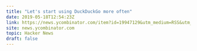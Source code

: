 ```yaml
---
title: "Let's start using DuckDuckGo more often"
date: 2019-05-18T12:54:23Z
link: https://news.ycombinator.com/item?id=19947129&utm_medium=RSS&utm_source=hune
site: news.ycombinator.com
topic: Hacker News
draft: false
---
```

